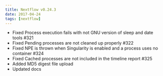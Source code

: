 ```yaml
---
title: Nextflow v0.24.3
date: 2017-04-24
tags: [nextflow]
---
```


- Fixed Process execution fails with not GNU version of sleep and date tools #321
- Fixed Pending processes are not cleaned up properly #322
- Fixed NPE is thrown when Singularity is enabled and a process uses no container #324
- Fixed Cached processes are not included in the timeline report #325
- Added MD5 digest file upload
- Updated docs
